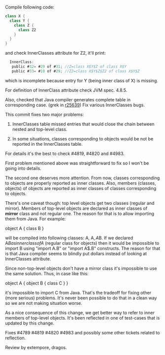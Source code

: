 Compile following code:

```scala
class X {
  class Y {
    class Z {
      class Z2
    }
  }
}
```

and check InnerClasses attribute for Z2, it'll print:

```scala
  InnerClass: 
   public #32= #29 of #31; //Z=class X$Y$Z of class X$Y
   public #33= #10 of #29; //Z2=class X$Y$Z$Z2 of class X$Y$Z
```

which is incomplete because entry for Y (being inner class of X) is missing.

For definition of InnerClass attribute check JVM spec. 4.8.5.

Also, checked that Java compiler generates complete table in corresponding case.
(grek in [r25639](https://codereview.scala-lang.org/fisheye/changelog/scala-svn?cs=25639)) Fix various InnerClasses bugs.

This commit fixes two major problems:

  1. InnerClasses table missed entries
     that would close the chain between
     nested and top-level class.
     
  2. In some situations, classes
     corresponding to objects would be
     not be reported in the InnerClasses
     table.

For details it's the best to check #4819, #4820 and
#4983.

First problem mentioned above was straightforward to
fix so I won't be going into details.

The second one deserves more attention. From now, classes
corresponding to objects are properly reported as inner
classes. Also, members (classes, objects) of objects are
reported as inner classes of classes corresponding to
objects.

There's one caveat though: top level objects get two
classes (regular and mirror). Members of top-level
objects are declared as inner classes of **mirror** class
and not regular one. The reason for that is to allow
importing them from Java. For example:

object A { class B }

will be compiled into following classes: A, A$, A$B.
If we declared A$B as inner class of A$ (regular class
for objects) then it would be impossible to import
B using "import A.B" or "import A$.B" constructs. The
reason for that is that Java compiler seems to blindly
put dollars instead of looking at InnerClasses attribute.

Since non-top-level objects don't have a mirror class
it's impossible to use the same solution. Thus, in case
like this:

object A { object B { class C } }

it's impossible to import C from Java. That's the tradeoff
for fixing other (more serious) problems. It's never been
possible to do that in a clean way so we are not making
situation worse.

As a nice consequence of this change, we get better way to
refer to inner members of top-level objects. It's been
reflected in one of test-cases that is updated by this
change.

Fixes #4789 #4819	#4820 #4983 and possibly some
other tickets related to reflection.

Review by extempore, dragos.
